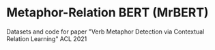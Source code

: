 # Metaphor-Relation BERT (MrBERT)
Datasets and code for paper "Verb Metaphor Detection via Contextual Relation Learning" ACL 2021

